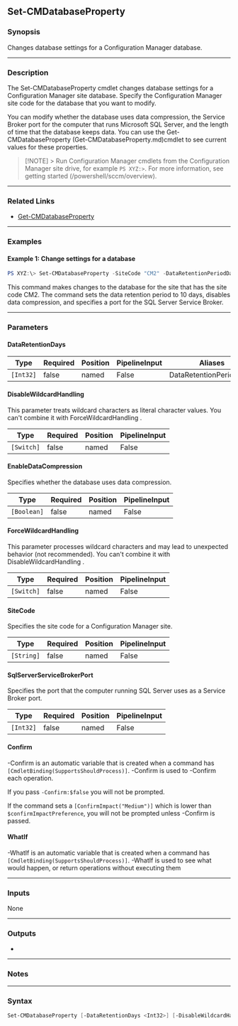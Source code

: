 Set-CMDatabaseProperty
----------------------




### Synopsis
Changes database settings for a Configuration Manager database.



---


### Description

The Set-CMDatabaseProperty cmdlet changes database settings for a Configuration Manager site database. Specify the Configuration Manager site code for the database that you want to modify.



You can modify whether the database uses data compression, the Service Broker port for the computer that runs Microsoft SQL Server, and the length of time that the database keeps data. You can use the Get-CMDatabaseProperty (Get-CMDatabaseProperty.md)cmdlet to see current values for these properties.



> [!NOTE] > Run Configuration Manager cmdlets from the Configuration Manager site drive, for example `PS XYZ:>`. For more information, see getting started (/powershell/sccm/overview).



---


### Related Links
* [Get-CMDatabaseProperty](Get-CMDatabaseProperty)





---


### Examples
#### Example 1: Change settings for a database
```PowerShell
PS XYZ:\> Set-CMDatabaseProperty -SiteCode "CM2" -DataRetentionPeriodDays 10 -EnableDataCompression $False -SqlServerServiceBrokerPort 80
```
This command makes changes to the database for the site that has the site code CM2. The command sets the data retention period to 10 days, disables data compression, and specifies a port for the SQL Server Service Broker.


---


### Parameters
#### **DataRetentionDays**








|Type     |Required|Position|PipelineInput|Aliases                |
|---------|--------|--------|-------------|-----------------------|
|`[Int32]`|false   |named   |False        |DataRetentionPeriodDays|



#### **DisableWildcardHandling**

This parameter treats wildcard characters as literal character values. You can't combine it with ForceWildcardHandling .






|Type      |Required|Position|PipelineInput|
|----------|--------|--------|-------------|
|`[Switch]`|false   |named   |False        |



#### **EnableDataCompression**

Specifies whether the database uses data compression.






|Type       |Required|Position|PipelineInput|
|-----------|--------|--------|-------------|
|`[Boolean]`|false   |named   |False        |



#### **ForceWildcardHandling**

This parameter processes wildcard characters and may lead to unexpected behavior (not recommended). You can't combine it with DisableWildcardHandling .






|Type      |Required|Position|PipelineInput|
|----------|--------|--------|-------------|
|`[Switch]`|false   |named   |False        |



#### **SiteCode**

Specifies the site code for a Configuration Manager site.






|Type      |Required|Position|PipelineInput|
|----------|--------|--------|-------------|
|`[String]`|false   |named   |False        |



#### **SqlServerServiceBrokerPort**

Specifies the port that the computer running SQL Server uses as a Service Broker port.






|Type     |Required|Position|PipelineInput|
|---------|--------|--------|-------------|
|`[Int32]`|false   |named   |False        |



#### **Confirm**
-Confirm is an automatic variable that is created when a command has ```[CmdletBinding(SupportsShouldProcess)]```.
-Confirm is used to -Confirm each operation.

If you pass ```-Confirm:$false``` you will not be prompted.


If the command sets a ```[ConfirmImpact("Medium")]``` which is lower than ```$confirmImpactPreference```, you will not be prompted unless -Confirm is passed.

#### **WhatIf**
-WhatIf is an automatic variable that is created when a command has ```[CmdletBinding(SupportsShouldProcess)]```.
-WhatIf is used to see what would happen, or return operations without executing them


---


### Inputs
None





---


### Outputs
* 






---


### Notes




---


### Syntax
```PowerShell
Set-CMDatabaseProperty [-DataRetentionDays <Int32>] [-DisableWildcardHandling] [-EnableDataCompression <Boolean>] [-ForceWildcardHandling] [-SiteCode <String>] [-SqlServerServiceBrokerPort <Int32>] [-Confirm] [-WhatIf] [<CommonParameters>]
```
